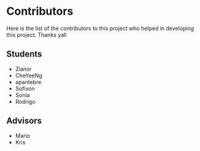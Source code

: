# Contributors

Here is the list of the contributors to this project who helped in developing this project. Thanks yall 

## Students 

- Zianor 
- CheYeeNg 
- apantebre 
- Sofixon
- Sonia
- Rodrigo

## Advisors

- Mario 
- Kris 